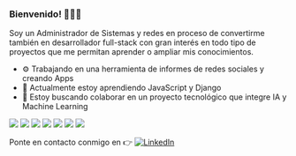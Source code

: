 ### Bienvenido! 🙋🏻‍♂️

Soy un Administrador de Sistemas y redes en proceso de convertirme también en desarrollador full-stack con gran interés en todo tipo de proyectos que me permitan aprender o ampliar mis conocimientos.
- ⚙ Trabajando en una herramienta de informes de redes sociales y creando Apps
- 🧠 Actualmente estoy aprendiendo JavaScript y Django
- 🎇 Estoy buscando colaborar en un proyecto tecnológico que integre IA y Machine Learning

![](https://img.shields.io/badge/HTML5-E34F26?style=for-the-badge&logo=html5&logoColor=white)
![](https://img.shields.io/badge/CSS3-1572B6?style=for-the-badge&logo=css3&logoColor=white)
![](https://img.shields.io/badge/JavaScript-F7DF1E?style=for-the-badge&logo=javascript&logoColor=black)
![](https://img.shields.io/badge/Node.js-43853D?style=for-the-badge&logo=node.js&logoColor=white)
![](https://img.shields.io/badge/React-20232A?style=for-the-badge&logo=react&logoColor=61DAFB)
![](https://img.shields.io/badge/MongoDB-%234ea94b.svg?style=for-the-badge&logo=mongodb&logoColor=white)
![](https://img.shields.io/badge/php-%23777BB4.svg?style=for-the-badge&logo=php&logoColor=white)




 Ponte en contacto conmigo en :point_right: [![LinkedIn](https://img.shields.io/badge/linkedin-%230077B5.svg?style=for-the-badge&logo=linkedin&logoColor=white)](https://www.linkedin.com/in/kepa-perez)




